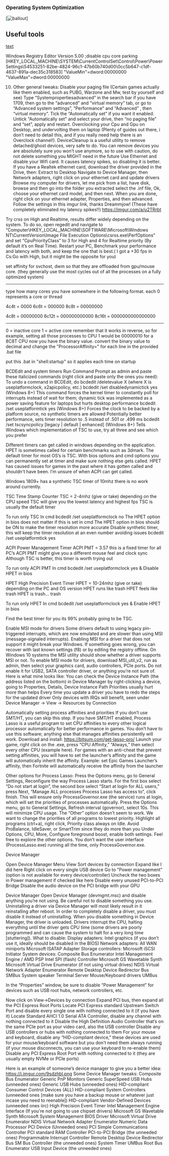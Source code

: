 ### Operating System Optimization

[![ballout](Optional%20Tweaks/background.png)]


## Useful tools
[text](https://github.com/kkkgo/KMS_VL_ALL)


Windows Registry Editor Version 5.00
;disable cpu core parking
[HKEY_LOCAL_MACHINE\SYSTEM\CurrentControlSet\Control\Power\PowerSettings\54533251-82be-4824-96c1-47b60b740d00\0cc5b647-c1df-4637-891a-dec35c318583]
"ValueMin"=dword:00000000
"ValueMax"=dword:00000000

10) Other general tweaks:
Disable your paging file (Certain games actually like them enabled, such as PUBG, Warzone and Mw, test by yourself and see)
Type “Systempropertiesadvanced” in the search bar if you have 1709, then go to the “advanced” and “virtual memory” tab, or go to “Advanced system settings”, “Performance” and “Advanced” , then “virtual memory”.
Tick the “Automatically set” if you want it enabled.
Untick “Automatically set” and select your drive, then “no paging file” and “set”, apply and restart.
Overclocking your Cpu and Gpu on Desktop, and undervolting them on laptop (Plenty of guides out there, i don’t need to detail this, and if you really need help there is an Overclock channel!).
DeviceCleanup is a useful utility to remove detached/ghost devices, very safe to do. You can remove devices you are absolutely sure you won’t use anymore, so to use with caution, do not delete something you MIGHT need in the future
Use Ethernet and disable your Wifi card. It causes latency spikes, so disabling it is better. If you have a Realtek ethernet card, download the driver provided in the Drive, then:
Extract to Desktop
Navigate to Device Manager, then Network adapters, right click on your ethernet card and update drivers
Browse my computer for drivers, let me pick from a list, have disk, browse and then go into the folder you extracted
select the .inf file, Ok, choose your ethernet card model, and then next.
When you are done, right click on your ethernet adapter, Properties, and then advanced.
Follow the settings in this imgur link, thanks Dreammjow! (These have completely eliminated my latency spikes!!)
https://imgur.com/a/u2TRrbt


Try crss on High and Realtime, results differ widely depending on the system.
To do so, open regedit and navigate to “Computer\HKEY_LOCAL_MACHINE\SOFTWARE\Microsoft\Windows NT\CurrentVersion\Image File Execution Options\csrss.exe\PerfOptions” and set “CpuPriorityClass” to 3 for High and 4 for Realtime priority (By default it’s on Real Time). Restart your PC, Benchmark your performance and latency with both, and keep the one that is best.( I got a +30 fps in Cs:Go with High, but it might be the opposite for you)

set affinity for svchost, dwm so that they are offloaded from gpu/mouse core. (they generally use the most cycles out of all the processes on a fully optimized system)

-----------------------------------------------------------------
type how many cores you have somewhere in the following format.
each 0 represents a core or thread

4c4t = 0000
6c6t = 000000
8c8t = 00000000

4c8t = 00000000
6c12t = 000000000000
8c16t = 0000000000000000

-----------------------------------------------------------------

0 = inactive core
1 = active core
remember that it works in reverse, so for example, setting all those processes to CPU 1 would be 00000010 for a 8C8T CPU
now you have the binary value. convert the binary value to decimal and change the "ProcessorAffinity=" for each line in the provided .bat file

put this .bat in "shell:startup" so it applies each time on startup

BCDEdit and system timers
Run Command Prompt as admin and paste these italicized commands (right click and paste only the ones you need):
To undo a command in BCDEdit, do bcdedit /deletevalue X (where X is useplatformclock, x2apicpolicy, etc.)
bcdedit /set disabledynamictick yes (Windows 8+)
This command forces the kernel timer to constantly poll for interrupts instead of wait for them; dynamic tick was implemented as a power saving feature for laptops but hurts desktop performance
bcdedit /set useplatformtick yes (Windows 8+)
Forces the clock to be backed by a platform source, no synthetic timers are allowed
Potentially better performance, sets timer resolution to .5 instead of .501 or .499 ms
bcdedit /set tscsyncpolicy [legacy | default | enhanced] (Windows 8+)
Tells Windows which implementation of TSC to use, try all three and see which you prefer

Different timers can get called in windows depending on the application. HPET is sometimes called for certain benchmarks such as 3dmark. The default timer for most OS’s is TSC.
With bios options and cmd options you can permanently set at timer and make sure nothing else gets called. HPET has caused issues for games in the past where it has gotten called and shouldn't have been. I’m unsure of when ACPI can get called. 

Windows 1809+ has a synthetic TSC timer of 10mhz there is no work around currently.

TSC Time Stamp Counter
TSC = 2-4mhz (give or take) depending on the CPU speed
TSC will give you the lowest latency and highest fps
TSC is usually the default timer

To run only TSC
In cmd
bcdedit /set useplatformclock no
The HPET option in bios does not matter if this is set in cmd
The HPET option in bios should be ON to make the timer resolution more accurate 
Disable synthetic timer, this will keep the timer resolution at an even number avoiding issues
bcdedit /set useplatformtick yes

ACPI Power Management Timer
ACPI PMT = 3.57 this is a fixed timer for all PC’s
ACPI PMT might give you a different mouse feel and clock sync
Although TSC is better, this timer is worth trying out

To run only ACPI PMT
In cmd
bcdedit /set useplatformclock yes 
& 
Disable HPET in bios

HPET High Precision Event Timer
HPET = 10-24mhz  (give or take) depending on the PC and OS version
HPET runs like trash
HPET feels like trash
HPET is trash… trash

To run only HPET
In cmd
bcdedit /set useplatformclock yes
& 
Enable HPET in bios

Find the best timer for you its 99% probably going to be TSC. 



Enable MSI mode for drivers
Some drivers default to using legacy pin-triggered interrupts, which are now emulated and are slower than using MSI (message-signaled interrupts). Enabling MSI for a driver that does not support it might break your Windows. If something goes wrong, you can recover with last known settings (f8) or by editing the registry offline. On Windows 10 systems the MSI utility should show whether a driver supports MSI or not.
To enable MSI mode for drivers, download MSI_util_v2, run as admin, then select your graphics card, audio controllers, PCIe ports. Do not enable it for USB2, SATA controller driver, or anything you’re not sure of. Here is what mine looks like:
You can check the Device Instance Path (the address listed on the bottom) in Device Manager by right-clicking a device, going to Properties, Details, Device Instance Path
Priorities usually hurt more than helps
Every time you update a driver you have to redo the steps for the updated driver
Only devices with IRQs will benefit, seen under Device Manager → View → Resources by Connection



Automatically setting process affinities and priorities
If you don’t use SMT/HT, you can skip this step. If you have SMT/HT enabled, Process Lasso is a useful program to set CPU affinities to every other logical processor automatically for better performance in games. You don’t have to use this software; anything else that manages affinities persistently will work.
Download and install: https://bitsum.com/get-lasso-pro/
Launch your game, right click on the .exe, press “CPU Affinity,” “Always,” then select every other CPU (example here).
For games with an anti-cheat that prevent setting affinities, you will have to set the launcher’s affinity and the game will automatically inherit the affinity. Example: set Epic Games Launcher’s affinity, then Fortnite will automatically receive the affinity from the launcher

Other options for Process Lasso:
Press the Options menu, go to General Settings, Reconfigure the way Process Lasso starts. For the first box select “Do not start at login”, the second box select “Start at login for ALL users,” press Next, “Manage ALL processes Process Lasso has access to”, click finish. This will ensure only ProcessGovernor.exe (the service) runs at login, which will set the priorities of processes automatically.
Press the Options menu, go to General Settings, Refresh interval (governor), select 10s. This will minimize CPU usage. The “Other” option doesn’t seem to work.
We want to change the priorities of all programs to lowest priority. Highlight all programs (ctrl+a), right click, Priority class always on Idle.
Avoid ProBalance, IdleSaver, or SmartTrim since they do more than you
Under Options, CPU, More, Configure foreground boost, enable both settings.
Feel free to explore the other options. You don’t want the user interface (ProcessLasso.exe) running all the time, only ProcessGovernor.exe.



Device Manager

Open Device Manager
Menu
View
Sort devices by connection
Expand like I did here
Right click on every single USB device
Go to "Power management" (option is not available for every device/controller)
Uncheck the two boxes in Power management if checked like here
Disable every unused PCI-to-PCI Bridge
Disable the audio device on the PCI bridge with your GPU

Device Manager
Open Device Manager (devmgmt.msc) and disable anything you’re not using. Be careful not to disable something you use. Uninstalling a driver via Device Manager will most likely result in it reinstalling after reboot. In order to completely disable a driver, you must disable it instead of uninstalling. When you disable something in Device Manager, the driver is unloaded. Drivers interrupt the CPU, halting everything until the driver gets CPU time (some drivers are poorly programmed and can cause the system to halt for a very long time [stuttering]). What to disable:
Display adapters:
Intel graphics (if you don’t use it, ideally should be disabled in the BIOS)
Network adapters:
All WAN miniports
Microsoft ISATAP Adapter
	Storage controllers:
Microsoft iSCSI Initiator
	System devices:
Composite Bus Enumerator
Intel Management Engine / AMD PSP
Intel SPI (flash) Controller
Microsoft GS Wavetable Synth
Microsoft Virtual Drive Enumerator (if not using virtual drives)
NDIS Virtual Network Adapter Enumerator
Remote Desktop Device Redirector Bus
SMBus
System speaker
Terminal Server Mouse/Keyboard drivers
UMBus

In the “Properties” window, be sure to disable “Power Management” for devices such as USB root hubs, network controllers, etc.

Now click on View→Devices by connection
Expand PCI bus, then expand all the PCI Express Root Ports
Locate PCI Express standard Upstream Switch Port and disable every single one with nothing connected to it (if you have it)
Locate Standard AHCI 1.0 Serial ATA Controller, disable any channel with nothing connected to it
Disable the High Definition Audio Controller that’s on the same PCIe port as your video card, also the USB controller
Disable any USB controllers or hubs with nothing connected to them
For your mouse and keyboard, disable any “HID-compliant device,” these devices are used for your mouse/keyboard software but you don’t need them always running (if your mouse disconnects, you can use your keyboard to re-enable them)
Disable any PCI Express Root Port with nothing connected to it (they are usually empty NVMe or PCIe ports)

Here is an example of someone’s device manager to give you a better idea: https://i.imgur.com/9sdzhbl.png
Some Device Manager tweaks:
Composite Bus Enumerator
Generic PnP Monitors
Generic SuperSpeed USB Hubs (unneeded ones)
Generic USB Hubs (unneeded ones)
HID-compliant Consumer Control Devices (ALL)
HID-compliant System Controllers (unneeded ones [make sure you have a backup mouse or whatever just incase you need to reenable])
HID-compliant Vendor-Defined Devices (unneeded ones iirc)
High Precision Event Timer
Intel Management Engine Interface (If you're not going to use chipset drivers)
Microsoft GS Wavetable Synth
Microsoft System Management BIOS Driver
Microsoft Virtual Drive Enumerator
NDIS Virtual Network Adapter Enumerator
Numeric Data Processor
PCI Device (Unneeded ones)
PCI Simple Communications Controller
PCI standard RAM Controller
PCI-to-PCI Bridge (the unneeded ones)
Programmable Interrupt Controller
Remote Desktop Device Redirector Bus
SM Bus Controller (the unneeded ones)
System Timer
UMBus Root Bus Enumerator
USB Input Device (the unneeded ones)

